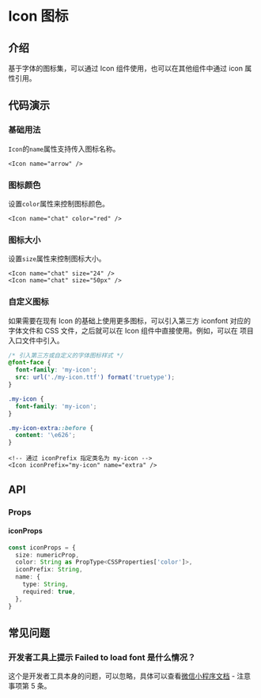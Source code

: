 # Icon 图标

## 介绍

基于字体的图标集，可以通过 Icon 组件使用，也可以在其他组件中通过 icon 属性引用。

## 代码演示

### 基础用法

`Icon`的`name`属性支持传入图标名称。

```tsx
<Icon name="arrow" />
```

### 图标颜色

设置`color`属性来控制图标颜色。

```tsx
<Icon name="chat" color="red" />
```

### 图标大小

设置`size`属性来控制图标大小。

```tsx
<Icon name="chat" size="24" />
<Icon name="chat" size="50px" />
```

### 自定义图标

如果需要在现有 Icon 的基础上使用更多图标，可以引入第三方 iconfont 对应的字体文件和 CSS 文件，之后就可以在 Icon 组件中直接使用。例如，可以在 项目入口文件中引入。

```css
/* 引入第三方或自定义的字体图标样式 */
@font-face {
  font-family: 'my-icon';
  src: url('./my-icon.ttf') format('truetype');
}

.my-icon {
  font-family: 'my-icon';
}

.my-icon-extra::before {
  content: '\e626';
}
```

```tsx
<!-- 通过 iconPrefix 指定类名为 my-icon -->
<Icon iconPrefix="my-icon" name="extra" />
```

## API

### Props

#### iconProps

```ts
const iconProps = {
  size: numericProp,
  color: String as PropType<CSSProperties['color']>,
  iconPrefix: String,
  name: {
    type: String,
    required: true,
  },
}
```

## 常见问题

### 开发者工具上提示 Failed to load font 是什么情况？

这个是开发者工具本身的问题，可以忽略，具体可以查看[微信小程序文档](https://developers.weixin.qq.com/miniprogram/dev/api/ui/font/wx.loadFontFace.html) - 注意事项第 5 条。
